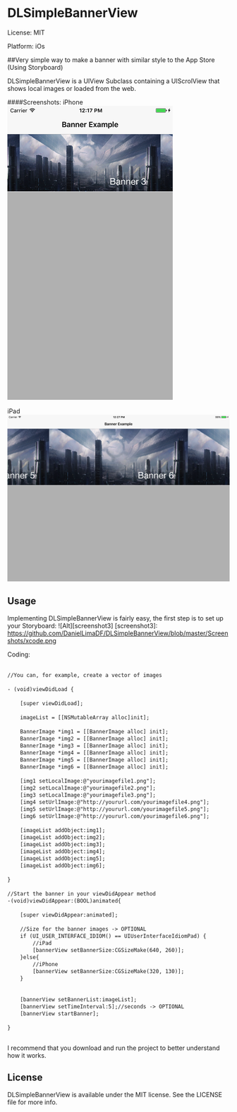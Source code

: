 # DLSimpleBannerView

License: MIT

Platform: iOs

##Very simple way to make a banner with similar style to the App Store (Using Storyboard)

DLSimpleBannerView is a UIView Subclass containing a UIScrolView that shows local images or loaded from the web.

####Screenshots:
iPhone<br>
![Alt][screenshot1]

iPad<br>
![Alt][screenshot2]

[screenshot1]: https://github.com/DanielLimaDF/DLSimpleBannerView/blob/master/Screenshots/iPhone_Screen.png
[screenshot2]: https://github.com/DanielLimaDF/DLSimpleBannerView/blob/master/Screenshots/iPad_Screen.png

## Usage

Implementing DLSimpleBannerView is fairly easy, the first step is to set up your Storyboard:
![Alt][screenshot3]
[screenshot3]: https://github.com/DanielLimaDF/DLSimpleBannerView/blob/master/Screenshots/xcode.png

Coding:

```obj-c

//You can, for example, create a vector of images

- (void)viewDidLoad {
    
    [super viewDidLoad];
    
    imageList = [[NSMutableArray alloc]init];
    
    BannerImage *img1 = [[BannerImage alloc] init];
    BannerImage *img2 = [[BannerImage alloc] init];
    BannerImage *img3 = [[BannerImage alloc] init];
    BannerImage *img4 = [[BannerImage alloc] init];
    BannerImage *img5 = [[BannerImage alloc] init];
    BannerImage *img6 = [[BannerImage alloc] init];
    
    [img1 setLocalImage:@"yourimagefile1.png"];
    [img2 setLocalImage:@"yourimagefile2.png"];
    [img3 setLocalImage:@"yourimagefile3.png"];
    [img4 setUrlImage:@"http://yoururl.com/yourimagefile4.png"];
    [img5 setUrlImage:@"http://yoururl.com/yourimagefile5.png"];
    [img6 setUrlImage:@"http://yoururl.com/yourimagefile6.png"];
    
    [imageList addObject:img1];
    [imageList addObject:img2];
    [imageList addObject:img3];
    [imageList addObject:img4];
    [imageList addObject:img5];
    [imageList addObject:img6];
    
}

//Start the banner in your viewDidAppear method
-(void)viewDidAppear:(BOOL)animated{
    
    [super viewDidAppear:animated];
    
    //Size for the banner images -> OPTIONAL
    if (UI_USER_INTERFACE_IDIOM() == UIUserInterfaceIdiomPad) {
        //iPad
        [bannerView setBannerSize:CGSizeMake(640, 260)];
    }else{
        //iPhone
        [bannerView setBannerSize:CGSizeMake(320, 130)];
    }
    
    
    [bannerView setBannerList:imageList];
    [bannerView setTimeInterval:5];//seconds -> OPTIONAL
    [bannerView startBanner];
    
}


```

I recommend that you download and run the project to better understand how it works.

## License

DLSimpleBannerView is available under the MIT license. See the LICENSE file for more info.